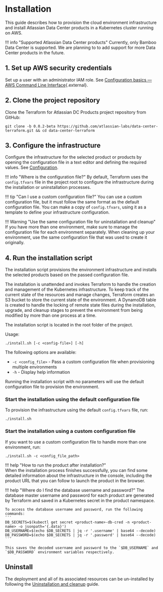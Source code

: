 # Installation

This guide describes how to provision the cloud environment infrastructure and install Atlassian Data Center products in a Kubernetes cluster running on AWS.

!!! info "Supported Atlassian Data Center products"
    Currently, only Bamboo Data Center is supported. We are planning to to add support for more Data Center products in the future.

## 1. Set up AWS security credentials

Set up a user with an administrator IAM role. See [Configuration basics — AWS Command Line Interface](https://docs.aws.amazon.com/cli/latest/userguide/cli-configure-quickstart.html){.external}.

## 2. Clone the project repository

Clone the Terraform for Atlassian DC Products project repository from GitHub:

```shell
git clone -b 0.0.2-beta https://github.com/atlassian-labs/data-center-terraform.git && cd data-center-terraform
```

## 3. Configure the infrastructure

Configure the infrastructure for the selected product or products by opening the configuration file in a text editor and defining the required values. See [Configuration](CONFIGURATION.md).

!!! info "Where is the configuration file?"
    By default, Terraform uses the `config.tfvars` file in the project root to configure the infrastructure during the installation or uninstallation processes.
       
!!! tip "Can I use a custom configuration file?"
    You can use a custom configuration file, but it must follow the same format as the default configuration file. You can make a copy of `config.tfvars`, using it as a template to define your infrastructure configuration.
    
!!! Warning "Use the same configuration file for uninstallation and cleanup"  
    If you have more than one environment, make sure to manage the configuration file for each environment separately. When cleaning up your environment, use the same configuration file that was used to create it originally.

## 4. Run the installation script

The installation script provisions the environment infrastructure and installs the selected products based on the passed configuration file.

The installation is unattended and invokes Terraform to handle the creation and management of the Kubernetes infrastructure. To keep track of the current state of the resources and manage changes, Terraform creates an S3 bucket to store the current state of the environment. A DynamoDB table is created to handle the locking of remote state files during the installation, upgrade, and cleanup stages to prevent the environment from being modified by more than one process at a time. 
 
The installation script is located in the root folder of the project.

Usage:  

```shell
./install.sh [-c <config-file>] [-h]
```

The following options are available:

- `-c <config_file>` - Pass a custom configuration file when provisioning multiple environments
- `-h` - Display help information

Running the installation script with no parameters will use the default configuration file to provision the environment. 

### Start the installation using the default configuration file

To provision the infrastructure using the default `config.tfvars` file, run:

```shell
./install.sh
```

### Start the installation using a custom configuration file

If you want to use a custom configuration file to handle more than one environment, run:

```shell
./install.sh -c <config_file_path>
```

!!! help "How to run the product after installation?"    
    When the installation process finishes successfully, you can find some detailed information about the infrastructure in the console, including the product URL that you can follow to launch the product in the browser.      

!!! help "Where do I find the database username and password?"
    The database master username and password for each product are generated by Terraform and saved in a Kubernetes secret in the product namespace.

    To access the database username and password, run the following commands:
    ```
    DB_SECRETS=$(kubectl get secret <product-name>-db-cred -n <product-name> -o jsonpath='{.data}')
    DB_USERNAME=$(echo $DB_SECRETS | jq -r '.username' | base64 --decode)
    DB_PASSWORD=$(echo $DB_SECRETS | jq -r '.password' | base64 --decode)
    ``` 

    This saves the decoded username and password to the `$DB_USERNAME` and `$DB_PASSWORD` environment variables respectively.

## Uninstall 
The deployment and all of its associated resources can be un-installed by following the [Uninstallation and cleanup](../userguide/CLEANUP.md) guide.
